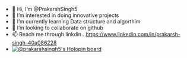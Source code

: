 - 👋 Hi, I’m @PrakarshSingh5
- 👀 I’m interested in doing innovative projects
- 🌱 I’m currently learning Data structure and algorthim
- 💞️ I’m looking to collaborate on github
- 📫 Reach me through linkdin...https://www.linkedin.com/in/prakarsh-singh-40a086228
- [![@prakarshsingh5's Holopin board](https://holopin.me/prakarshsingh5)](https://holopin.io/@prakarshsingh5)

<!---
PrakarshSingh5/PrakarshSingh5 is a ✨ special ✨ repository because its `README.md` (this file) appears on your GitHub profile.
You can click the Preview link to take a look at your changes.
--->
